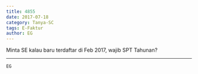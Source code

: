 ```yaml
---
title: 4855
date: 2017-07-18
category: Tanya-SC
tags: E-Faktur
author: EG
---
```


Minta SE kalau baru terdaftar di Feb 2017, wajib SPT Tahunan?

---



`EG`
